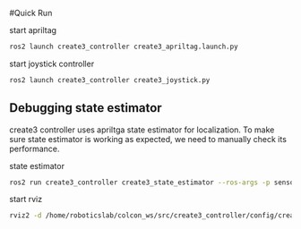#Quick Run 

start apriltag 
```bash 
ros2 launch create3_controller create3_apriltag.launch.py 
```

start joystick controller 
```bash
ros2 launch create3_controller create3_joystick.py 
```

## Debugging state estimator

create3 controller uses apriltga state estimator for localization.
To make sure state estimator is working as expected, we need to manually check its performance.


state estimator 
```bash 
ros2 run create3_controller create3_state_estimator --ros-args -p sensor:=fusion
```

start rviz
```bash 
rviz2 -d /home/roboticslab/colcon_ws/src/create3_controller/config/create3_state.rviz
```



